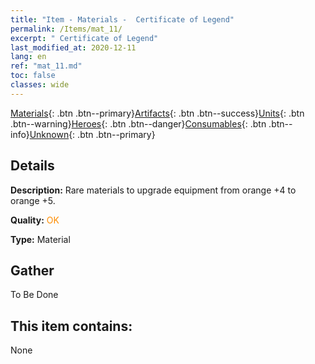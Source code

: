 ```yaml
---
title: "Item - Materials -  Certificate of Legend"
permalink: /Items/mat_11/
excerpt: " Certificate of Legend"
last_modified_at: 2020-12-11
lang: en
ref: "mat_11.md"
toc: false
classes: wide
---
```

 [Materials](/Items/){: .btn .btn--primary}[Artifacts](/Items/Artifacts/){: .btn .btn--success}[Units](/Items/Units/){: .btn .btn--warning}[Heroes](/Items/Heroes/){: .btn .btn--danger}[Consumables](/Items/Consumables/){: .btn .btn--info}[Unknown](/Items/Unknown/){: .btn .btn--primary}

## Details
 **Description:** Rare materials to upgrade equipment from orange +4 to orange +5.

 **Quality:** <span style="color: #FF8C00">OK</span>

 **Type:** Material

## Gather

  To Be Done

## This item contains:

  None

